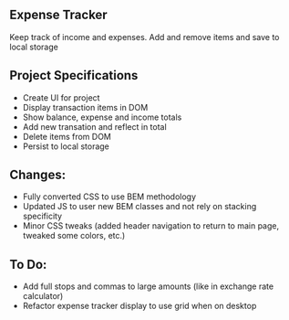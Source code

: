 ## Expense Tracker

Keep track of income and expenses. Add and remove items and save to local storage

## Project Specifications

- Create UI for project
- Display transaction items in DOM
- Show balance, expense and income totals
- Add new transation and reflect in total
- Delete items from DOM
- Persist to local storage

## Changes:
- Fully converted CSS to use BEM methodology
- Updated JS to user new BEM classes and not rely on stacking specificity
- Minor CSS tweaks (added header navigation to return to main page, tweaked some colors, etc.)
## To Do:
- Add full stops and commas to large amounts (like in exchange rate calculator)
- Refactor expense tracker display to use grid when on desktop